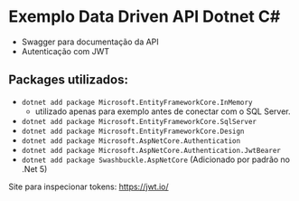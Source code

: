 # Exemplo Data Driven API Dotnet C#

- Swagger para documentação da API
- Autenticação com JWT

## Packages utilizados:

- `dotnet add package Microsoft.EntityFrameworkCore.InMemory`
    - utilizado apenas para exemplo antes de conectar com o SQL Server.
- `dotnet add package Microsoft.EntityFrameworkCore.SqlServer`
- `dotnet add package Microsoft.EntityFrameworkCore.Design`
- `dotnet add package Microsoft.AspNetCore.Authentication`
- `dotnet add package Microsoft.AspNetCore.Authentication.JwtBearer`
- `dotnet add package Swashbuckle.AspNetCore` (Adicionado por padrão no .Net 5)


Site para inspecionar tokens: https://jwt.io/